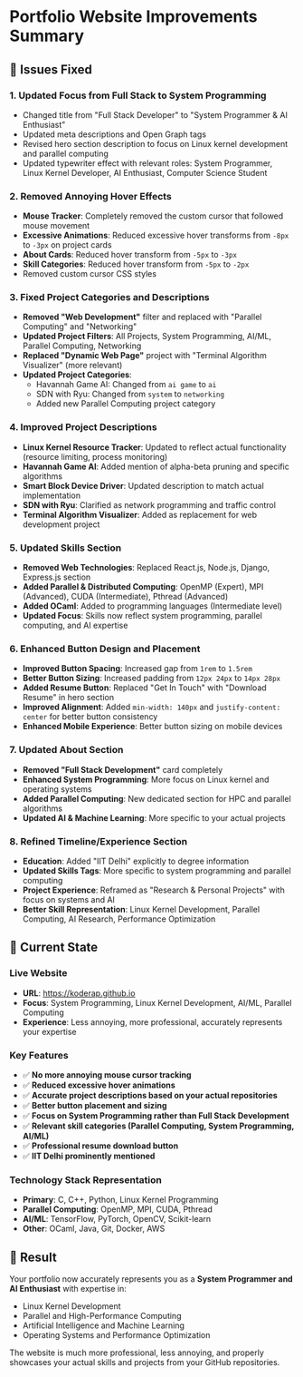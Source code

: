 # Portfolio Website Improvements Summary

## 🎯 Issues Fixed

### 1. **Updated Focus from Full Stack to System Programming**
- Changed title from "Full Stack Developer" to "System Programmer & AI Enthusiast"
- Updated meta descriptions and Open Graph tags
- Revised hero section description to focus on Linux kernel development and parallel computing
- Updated typewriter effect with relevant roles: System Programmer, Linux Kernel Developer, AI Enthusiast, Computer Science Student

### 2. **Removed Annoying Hover Effects**
- **Mouse Tracker**: Completely removed the custom cursor that followed mouse movement
- **Excessive Animations**: Reduced excessive hover transforms from `-8px` to `-3px` on project cards
- **About Cards**: Reduced hover transform from `-5px` to `-3px`
- **Skill Categories**: Reduced hover transform from `-5px` to `-2px`
- Removed custom cursor CSS styles

### 3. **Fixed Project Categories and Descriptions**
- **Removed "Web Development"** filter and replaced with "Parallel Computing" and "Networking"
- **Updated Project Filters**: All Projects, System Programming, AI/ML, Parallel Computing, Networking
- **Replaced "Dynamic Web Page"** project with "Terminal Algorithm Visualizer" (more relevant)
- **Updated Project Categories**:
  - Havannah Game AI: Changed from `ai game` to `ai`
  - SDN with Ryu: Changed from `system` to `networking`
  - Added new Parallel Computing project category

### 4. **Improved Project Descriptions**
- **Linux Kernel Resource Tracker**: Updated to reflect actual functionality (resource limiting, process monitoring)
- **Havannah Game AI**: Added mention of alpha-beta pruning and specific algorithms
- **Smart Block Device Driver**: Updated description to match actual implementation
- **SDN with Ryu**: Clarified as network programming and traffic control
- **Terminal Algorithm Visualizer**: Added as replacement for web development project

### 5. **Updated Skills Section**
- **Removed Web Technologies**: Replaced React.js, Node.js, Django, Express.js section
- **Added Parallel & Distributed Computing**: OpenMP (Expert), MPI (Advanced), CUDA (Intermediate), Pthread (Advanced)
- **Added OCaml**: Added to programming languages (Intermediate level)
- **Updated Focus**: Skills now reflect system programming, parallel computing, and AI expertise

### 6. **Enhanced Button Design and Placement**
- **Improved Button Spacing**: Increased gap from `1rem` to `1.5rem`
- **Better Button Sizing**: Increased padding from `12px 24px` to `14px 28px`
- **Added Resume Button**: Replaced "Get In Touch" with "Download Resume" in hero section
- **Improved Alignment**: Added `min-width: 140px` and `justify-content: center` for better button consistency
- **Enhanced Mobile Experience**: Better button sizing on mobile devices

### 7. **Updated About Section**
- **Removed "Full Stack Development"** card completely
- **Enhanced System Programming**: More focus on Linux kernel and operating systems
- **Added Parallel Computing**: New dedicated section for HPC and parallel algorithms
- **Updated AI & Machine Learning**: More specific to your actual projects

### 8. **Refined Timeline/Experience Section**
- **Education**: Added "IIT Delhi" explicitly to degree information
- **Updated Skills Tags**: More specific to system programming and parallel computing
- **Project Experience**: Reframed as "Research & Personal Projects" with focus on systems and AI
- **Better Skill Representation**: Linux Kernel Development, Parallel Computing, AI Research, Performance Optimization

## 🚀 Current State

### Live Website
- **URL**: https://koderap.github.io
- **Focus**: System Programming, Linux Kernel Development, AI/ML, Parallel Computing
- **Experience**: Less annoying, more professional, accurately represents your expertise

### Key Features
- ✅ **No more annoying mouse cursor tracking**
- ✅ **Reduced excessive hover animations**
- ✅ **Accurate project descriptions based on your actual repositories**
- ✅ **Better button placement and sizing**
- ✅ **Focus on System Programming rather than Full Stack Development**
- ✅ **Relevant skill categories (Parallel Computing, System Programming, AI/ML)**
- ✅ **Professional resume download button**
- ✅ **IIT Delhi prominently mentioned**

### Technology Stack Representation
- **Primary**: C, C++, Python, Linux Kernel Programming
- **Parallel Computing**: OpenMP, MPI, CUDA, Pthread
- **AI/ML**: TensorFlow, PyTorch, OpenCV, Scikit-learn
- **Other**: OCaml, Java, Git, Docker, AWS

## 🎯 Result

Your portfolio now accurately represents you as a **System Programmer and AI Enthusiast** with expertise in:
- Linux Kernel Development
- Parallel and High-Performance Computing
- Artificial Intelligence and Machine Learning
- Operating Systems and Performance Optimization

The website is much more professional, less annoying, and properly showcases your actual skills and projects from your GitHub repositories.
